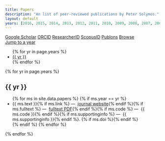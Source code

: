 ```yaml
---
title: Papers
description: "An list of peer-reviewed publications by Peter Solymos."
layout: default
years: [2016, 2015, 2014, 2013, 2012, 2011, 2010, 2009, 2008, 2007, 2005, 2004, 2002]
---
```


<div class="btn-group btn-group-justified">
  <a href="http://scholar.google.ca/citations?hl=en&user=PfC17QsAAAAJ&view_op=list_works&pagesize=100" class="btn btn-default">Google Scholar</a>
<!--  <a href="https://vm.mtmt.hu/www/index.php?AuthorID=10000580" class="btn btn-default">MTMT</a> -->
  <a href="http://orcid.org/0000-0001-7337-1740" class="btn btn-default">ORCID</a>
  <a href="http://www.researcherid.com/rid/B-2775-2008" class="btn btn-default">ResearcherID</a>
  <a href="http://www.scopus.com/authid/detail.url?authorId=23104106300" class="btn btn-default">ScopusID</a>
  <a href="https://publons.com/a/534081/" class="btn btn-default">Publons</a>
  <a href="https://drive.google.com/folderview?id=0B-q59n6LIwYPflA4aHVydEx5aFY5MUZtdFRvcG11NWNUc3ljOTdsSlFSSHRDdHJVMDEyWXc&usp=sharing" class="btn btn-default"><i class="fa fa-file-pdf-o" aria-hidden="true"></i> Browse</a>
  <div class="btn-group">
    <a href="#" class="btn btn-default dropdown-toggle" data-toggle="dropdown">Jump to a year <i class="fa fa-caret-down" aria-hidden="true"></i></a>
    <ul class="dropdown-menu">
      {% for yr in page.years %}<li><a href="#papers-{{ yr }}">{{ yr }}</a></li> {% endfor %}
     </ul>
  </div>
</div>

{% for yr in page.years %}
<h2 id="papers-{{ yr }}">{{ yr }}</h2>
<ul>
  {% for ms in site.data.papers %}
  {% if ms.year == yr %}
  <li>{{ ms.text }}{% if ms.link %} &mdash; <i class="fa fa-external-link text-orange"></i>&nbsp;<a href="{{ ms.link }}">journal website</a>{% endif %}{% if ms.fulltext %} &mdash; <i class="fa fa-file-pdf-o text-orange"></i>&nbsp;<a href="{{ ms.fulltext }}">fulltext PDF</a>{% endif %}{% if ms.code %} &mdash; <i class="fa fa-file-code-o text-orange"></i>&nbsp;{{ ms.code }}{% endif %}{% if ms.supportinginfo %} &mdash; <i class="fa fa-file-code-o text-orange"></i>&nbsp;{{ ms.supportinginfo }}{% endif %}. {% if ms.doi %}<div data-badge-popover="bottom" style="display: inline-block;" data-badge-type="4" data-doi="{{ ms.doi }}" data-hide-no-mentions="true" class="altmetric-embed"></div>{% endif %}</li>
  {% endif %}
  {% endfor %}
</ul>
{% endfor %}
